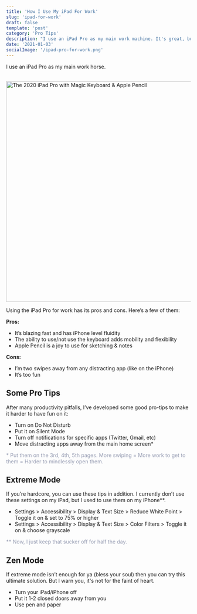 ```yaml
---
title: 'How I Use My iPad For Work'
slug: 'ipad-for-work'
draft: false
template: 'post'
category: 'Pro Tips'
description: "I use an iPad Pro as my main work machine. It's great, but it's way too fun. Here are a few pro tips I've learned on how to not get distracted if you also use your iPad for work."
date: '2021-01-03'
socialImage: '/ipad-pro-for-work.png'
---
```


I use an iPad Pro as my main work horse.

<br />
<img src="/ipad-pro.jpg" alt="The 2020 iPad Pro with Magic Keyboard & Apple Pencil" border="0" width="600">

<br />

Using the iPad Pro for work has its pros and cons. Here’s a few of them:

**Pros:**

- It’s blazing fast and has iPhone level fluidity
- The ability to use/not use the keyboard adds mobility and flexibility
- Apple Pencil is a joy to use for sketching & notes

**Cons:**

- I’m two swipes away from any distracting app (like on the iPhone)
- It’s too fun

## Some Pro Tips

After many productivity pitfalls, I’ve developed some good pro-tips to make it harder to have fun on it:

- Turn on Do Not Disturb
- Put it on Silent Mode
- Turn off notifications for specific apps (Twitter, Gmail, etc)
- Move distracting apps away from the main home screen\*

<span style="color:#979DB3">\* Put them on the 3rd, 4th, 5th pages. More swiping = More work to get to them = Harder to mindlessly open them.</span>

## Extreme Mode

If you’re hardcore, you can use these tips in addition. I currently don’t use these settings on my iPad, but I used to use them on my iPhone\*\*.

- Settings > Accessibility > Display & Text Size > Reduce White Point > Toggle it on & set to 75% or higher
- Settings > Accessibility > Display & Text Size > Color Filters > Toggle it on & choose grayscale

<span style="color:#979DB3">\*\* Now, I just keep that sucker off for half the day.</span>

## Zen Mode

If extreme mode isn’t enough for ya (bless your soul) then you can try this ultimate solution. But I warn you, it's not for the faint of heart.

- Turn your iPad/iPhone off
- Put it 1-2 closed doors away from you
- Use pen and paper

<br />
